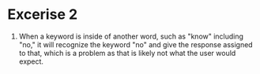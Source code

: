 # Excerise 2
1. When a keyword is inside of another word, such as "know" including "no," it will recognize the keyword "no" and give the response assigned to that, which is a problem as that is likely not what the user would expect.